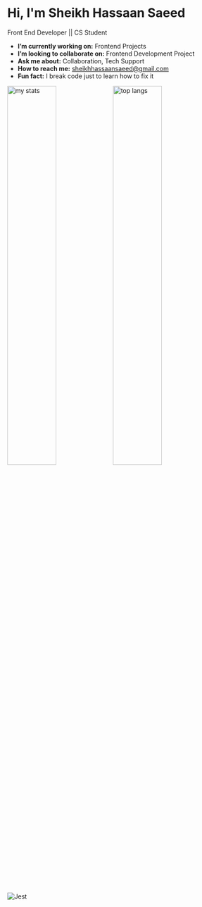 # Hi, I'm Sheikh Hassaan Saeed
Front End Developer || CS Student



-  **I’m currently working on:** Frontend Projects
-  **I’m looking to collaborate on:** Frontend Development Project
-  **Ask me about:** Collaboration, Tech Support
-  **How to reach me:** sheikhhassaansaeed@gmail.com
-  **Fun fact:** I break code just to learn how to fix it



<img alt="my stats" align="left" width="47%" src="https://github-readme-stats.vercel.app/api?username=sheikh-hassaan-saeed&theme=dark&cache_seconds=1800" />
<img alt="top langs" align="left" width="47%" src="https://github-readme-stats.vercel.app/api/top-langs/?username=sheikh-hassaan-saeed&theme=dark&layout=compact&cache_seconds=1800" />

![Jest](https://img.shields.io/badge/Jest-C21325?style=for-the-badge&logo=jest&logoColor=white)




